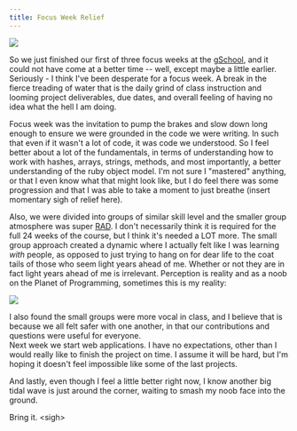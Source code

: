 ```yaml
---
title: Focus Week Relief
---
```


![](./woman_couch.png)

So we just finished our first of three focus weeks at the <a href= "http://www.gschool.it/" target= "blank">gSchool</a>, and
it could not have come at a better time -- well, except maybe a little
earlier. Seriously - I think I've been desperate for a focus week. A
break in the fierce treading of water that is the daily grind of class
instruction and looming project deliverables, due dates, and
overall feeling of having no idea what the hell I am doing. 

Focus week was the invitation to pump the brakes and slow down long enough
to ensure we were grounded in the code we were writing. In such that
even if it wasn't a lot of code, it was code we understood. So I
feel better about a lot of the fundamentals, in terms of understanding
how to work with hashes, arrays, strings, methods, and most
importantly, a better understanding of the ruby object model. I'm not
sure I "mastered" anything, or that I even know what that might look
like, but I do feel there was some progression and that I was able to
take a moment to just breathe (insert momentary sigh of relief here). 

Also, we were divided into groups of similar skill level and the
smaller group atmosphere was super <a href= "http://www.themovierad.com/#!/Home" target= "blank">RAD</a>. I don't necessarily think it is required for the full 24 weeks of the
course, but I think it's needed a LOT more. The small group approach
created a dynamic where I actually felt like I was learning *with*
people, as opposed to just trying to hang on for dear life to the coat
tails of those who seem light years ahead of me. Whether or not they are in fact light years ahead of me is irrelevant. Perception is reality and as a noob on the Planet of Programming, sometimes this is my reality:

![](./scream.png)

I also found the small groups were more vocal in class, and I believe that is because we all felt safer with
one another, in that our contributions and questions were useful for
everyone.   
Next week we start web applications. I have no expectations,
other than I would really like to finish the project on time. I assume
it will be hard, but I'm hoping it doesn't feel impossible like
some of the last projects.

And lastly, even though I feel a little better right now, I know
another big tidal wave is just around the corner, waiting to smash
my noob face into the ground. 

Bring it. \<sigh\>
